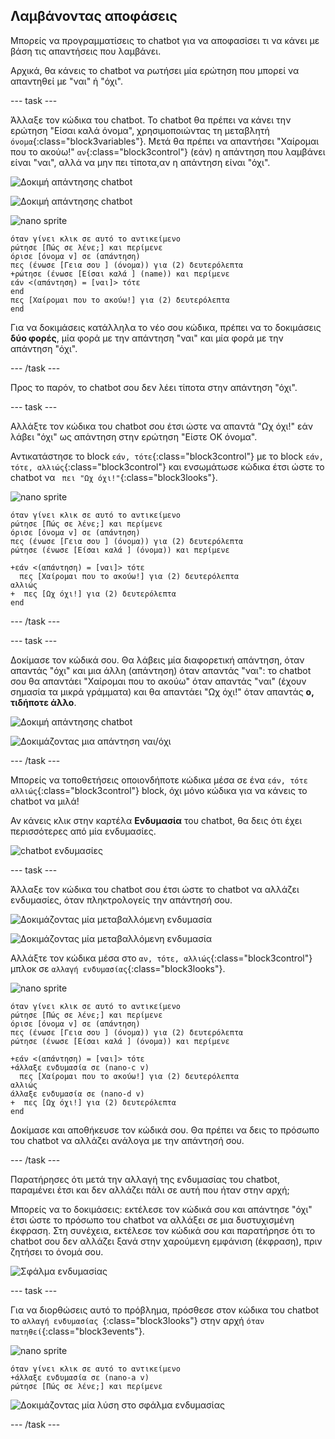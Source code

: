 ## Λαμβάνοντας αποφάσεις

Μπορείς να προγραμματίσεις το chatbot για να αποφασίσει τι να κάνει με βάση τις απαντήσεις που λαμβάνει.

Αρχικά, θα κάνεις το chatbot να ρωτήσει μία ερώτηση που μπορεί να απαντηθεί με "ναι" ή "όχι".

\--- task \---

Άλλαξε τον κώδικα του chatbot. Το chatbot θα πρέπει να κάνει την ερώτηση "Είσαι καλά όνομα", χρησιμοποιώντας τη μεταβλητή `όνομα`{:class="block3variables"}. Μετά θα πρέπει να απαντήσει "Χαίρομαι που το ακούω!" `αν`{:class="block3control"} (εάν) η απάντηση που λαμβάνει είναι "ναι", αλλά να μην πει τίποτα,αν η απάντηση είναι "όχι".

![Δοκιμή απάντησης chatbot](images/chatbot-if-test1-annotated.png)

![Δοκιμή απάντησης chatbot](images/chatbot-if-test2.png)

![nano sprite](images/nano-sprite.png)

```blocks3
όταν γίνει κλικ σε αυτό το αντικείμενο
ρώτησε [Πώς σε λένε;] και περίμενε
όρισε [όνομα v] σε (απάντηση)
πες (ένωσε [Γεια σου ] (όνομα)) για (2) δευτερόλεπτα
+ρώτησε (ένωσε [Είσαι καλά ] (name)) και περίμενε
εάν <(απάντηση) = [ναι]> τότε
end
πες [Χαίρομαι που το ακούω!] για (2) δευτερόλεπτα
end
```

Για να δοκιμάσεις κατάλληλα το νέο σου κώδικα, πρέπει να το δοκιμάσεις **δύο φορές**, μία φορά με την απάντηση "ναι" και μία φορά με την απάντηση "όχι".

\--- /task \---

Προς το παρόν, το chatbot σου δεν λέει τίποτα στην απάντηση "όχι".

\--- task \---

Αλλάξτε τον κώδικα του chatbot σου έτσι ώστε να απαντά "Ωχ όχι!" εάν λάβει "όχι" ως απάντηση στην ερώτηση "Είστε OK όνομα".

Αντικατάστησε το block `εάν, τότε`{:class="block3control"} με το block `εάν, τότε, αλλιώς`{:class="block3control"} και ενσωμάτωσε κώδικα έτσι ώστε το chatbot να ` πει "Ωχ όχι!"`{:class="block3looks"}.

![nano sprite](images/nano-sprite.png)

```blocks3
όταν γίνει κλικ σε αυτό το αντικείμενο
ρώτησε [Πώς σε λένε;] και περίμενε
όρισε [όνομα v] σε (απάντηση)
πες (ένωσε [Γεια σου ] (όνομα)) για (2) δευτερόλεπτα
ρώτησε (ένωσε [Είσαι καλά ] (όνομα)) και περίμενε

+εάν <(απάντηση) = [ναι]> τότε 
  πες [Χαίρομαι που το ακούω!] για (2) δευτερόλεπτα
αλλιώς 
+  πες [Ωχ όχι!] για (2) δευτερόλεπτα
end
```

\--- /task \---

\--- task \---

Δοκίμασε τον κώδικά σου. Θα λάβεις μία διαφορετική απάντηση, όταν απαντάς "όχι" και μια άλλη (απάντηση) όταν απαντάς "ναι": το chatbot σου θα απαντάει "Χαίρομαι που το ακούω" όταν απαντάς "ναι" (έχουν σημασία τα μικρά γράμματα) και θα απαντάει "Ωχ όχι!" όταν απαντάς **ο, τιδήποτε άλλο**.

![Δοκιμή απάντησης chatbot](images/chatbot-if-test2.png)

![Δοκιμάζοντας μια απάντηση ναι/όχι](images/chatbot-if-else-test.png)

\--- /task \---

Μπορείς να τοποθετήσεις οποιονδήποτε κώδικα μέσα σε ένα `εάν, τότε αλλιώς`{:class="block3control"} block, όχι μόνο κώδικα για να κάνεις το chatbot να μιλά!

Αν κάνεις κλικ στην καρτέλα **Ενδυμασία** του chatbot, θα δεις ότι έχει περισσότερες από μία ενδυμασίες.

![chatbot ενδυμασίες](images/chatbot-costume-view-annotated.png)

\--- task \---

Άλλαξε τον κώδικα του chatbot σου έτσι ώστε το chatbot να αλλάζει ενδυμασίες, όταν πληκτρολογείς την απάντησή σου.

![Δοκιμάζοντας μία μεταβαλλόμενη ενδυμασία](images/chatbot-costume-test1.png)

![Δοκιμάζοντας μία μεταβαλλόμενη ενδυμασία](images/chatbot-costume-test2.png)

Αλλάξτε τον κώδικα μέσα στο `αν, τότε, αλλιώς`{:class="block3control"} μπλοκ σε `αλλαγή ενδυμασίας`{:class="block3looks"}.

![nano sprite](images/nano-sprite.png)

```blocks3
όταν γίνει κλικ σε αυτό το αντικείμενο
ρώτησε [Πώς σε λένε;] και περίμενε
όρισε [όνομα v] σε (απάντηση)
πες (ένωσε [Γεια σου ] (όνομα)) για (2) δευτερόλεπτα
ρώτησε (ένωσε [Είσαι καλά ] (όνομα)) και περίμενε

+εάν <(απάντηση) = [ναι]> τότε 
+άλλαξε ενδυμασία σε (nano-c v)
  πες [Χαίρομαι που το ακούω!] για (2) δευτερόλεπτα
αλλιώς 
άλλαξε ενδυμασία σε (nano-d v)
+  πες [Ωχ όχι!] για (2) δευτερόλεπτα
end
```

Δοκίμασε και αποθήκευσε τον κώδικά σου. Θα πρέπει να δεις το πρόσωπο του chatbot να αλλάζει ανάλογα με την απάντησή σου.

\--- /task \---

Παρατήρησες ότι μετά την αλλαγή της ενδυμασίας του chatbot, παραμένει έτσι και δεν αλλάζει πάλι σε αυτή που ήταν στην αρχή;

Μπορείς να το δοκιμάσεις: εκτέλεσε τον κώδικά σου και απάντησε "όχι" έτσι ώστε το πρόσωπο του chatbot να αλλάξει σε μια δυστυχισμένη έκφραση. Στη συνέχεια, εκτέλεσε τον κώδικά σου και παρατήρησε ότι το chatbot σου δεν αλλάζει ξανά στην χαρούμενη εμφάνιση (έκφραση), πριν ζητήσει το όνομά σου.

![Σφάλμα ενδυμασίας](images/chatbot-costume-bug-test.png)

\--- task \---

Για να διορθώσεις αυτό το πρόβλημα, πρόσθεσε στον κώδικα του chatbot το `αλλαγή ενδυμασίας `{:class="block3looks"} στην αρχή `όταν πατηθεί`{:class="block3events"}.

![nano sprite](images/nano-sprite.png)

```blocks3
όταν γίνει κλικ σε αυτό το αντικείμενο
+άλλαξε ενδυμασία σε (nano-a v)
ρώτησε [Πώς σε λένε;] και περίμενε
```

![Δοκιμάζοντας μία λύση στο σφάλμα ενδυμασίας](images/chatbot-costume-fix-test.png)

\--- /task \---